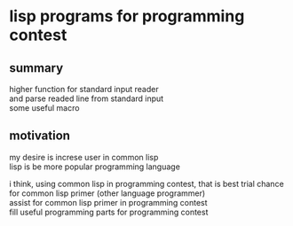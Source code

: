 # lisp programs for programming contest

## summary
higher function for standard input reader  
and parse readed line from standard input  
some useful macro 

## motivation
my desire is increse user in common lisp  
lisp is be more popular programming language  

i think, using common lisp in programming contest, that is best trial chance for common lisp primer (other language programmer)  
assist for common lisp primer in programming contest  
fill useful programming parts for programming contest  
